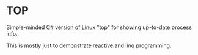 # TOP

Simple-minded C# version of Linux "top" for showing up-to-date process info.

This is mostly just to demonstrate reactive and linq programming.

